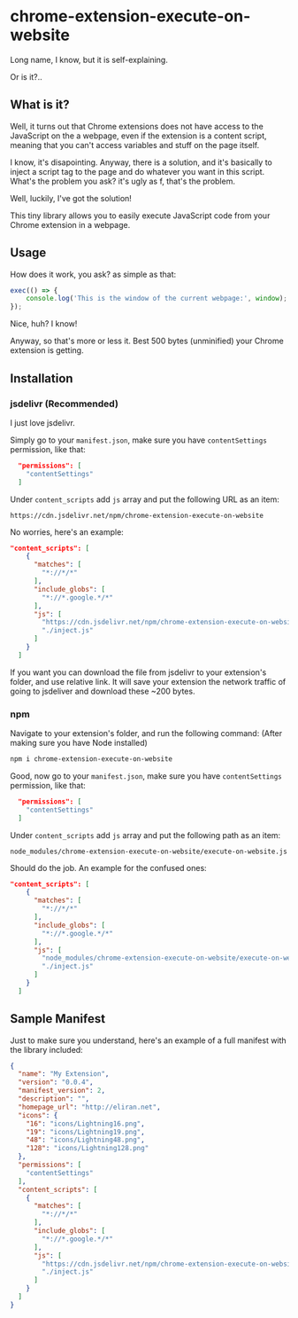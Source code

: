 # chrome-extension-execute-on-website

Long name, I know, but it is self-explaining. 

Or is it?..

## What is it?
Well, it turns out that Chrome extensions does not have access to the JavaScript on the a webpage, even if the extension is a content script, meaning that you can't access variables and stuff on the page itself.

I know, it's disapointing. Anyway, there is a solution, and it's basically to inject a script tag to the page and do whatever you want in this script. What's the problem you ask? it's ugly as f, that's the problem.

Well, luckily, I've got the solution!

This tiny library allows you to easily execute JavaScript code from your Chrome extension in a webpage.

## Usage
How does it work, you ask? as simple as that:

```javascript
exec(() => {
    console.log('This is the window of the current webpage:', window);
});
```

Nice, huh? I know! 

Anyway, so that's more or less it. Best 500 bytes (unminified) your Chrome extension is getting.

## Installation
### jsdelivr (Recommended)
I just love jsdelivr. 

Simply go to your `manifest.json`, make sure you have `contentSettings` permission, like that:
```json
  "permissions": [
    "contentSettings"
  ]
```
Under `content_scripts` add `js` array and put the following URL as an item:

`https://cdn.jsdelivr.net/npm/chrome-extension-execute-on-website`

No worries, here's an example:

```json
"content_scripts": [
    {
      "matches": [
        "*://*/*"
      ],
      "include_globs": [
        "*://*.google.*/*"
      ],
      "js": [
        "https://cdn.jsdelivr.net/npm/chrome-extension-execute-on-website",
        "./inject.js"
      ]
    }
  ]
```

If you want you can download the file from jsdelivr to your extension's folder, and use relative link. It will save your extension the network traffic of going to jsdeliver and download these ~200 bytes.

### npm

Navigate to your extension's folder, and run the following command: (After making sure you have Node installed)
```bash
npm i chrome-extension-execute-on-website
```
Good, now go to your `manifest.json`, make sure you have `contentSettings` permission, like that:
```json
  "permissions": [
    "contentSettings"
  ]
```
Under `content_scripts` add `js` array and put the following path as an item:

`node_modules/chrome-extension-execute-on-website/execute-on-website.js`

Should do the job.
An example for the confused ones:

```json
"content_scripts": [
    {
      "matches": [
        "*://*/*"
      ],
      "include_globs": [
        "*://*.google.*/*"
      ],
      "js": [
        "node_modules/chrome-extension-execute-on-website/execute-on-website.js",
        "./inject.js"
      ]
    }
  ]
```

## Sample Manifest
Just to make sure you understand, here's an example of a full manifest with the library included:
```json
{
  "name": "My Extension",
  "version": "0.0.4",
  "manifest_version": 2,
  "description": "",
  "homepage_url": "http://eliran.net",
  "icons": {
    "16": "icons/Lightning16.png",
    "19": "icons/Lightning19.png",
    "48": "icons/Lightning48.png",
    "128": "icons/Lightning128.png"
  },
  "permissions": [
    "contentSettings"
  ],
  "content_scripts": [
    {
      "matches": [
        "*://*/*"
      ],
      "include_globs": [
        "*://*.google.*/*"
      ],
      "js": [
        "https://cdn.jsdelivr.net/npm/chrome-extension-execute-on-website",
        "./inject.js"
      ]
    }
  ]
}
```